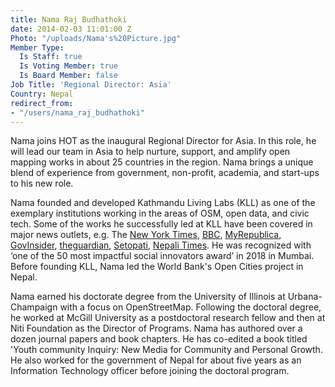 ```yaml
---
title: Nama Raj Budhathoki
date: 2014-02-03 11:01:00 Z
Photo: "/uploads/Nama's%20Picture.jpg"
Member Type:
  Is Staff: true
  Is Voting Member: true
  Is Board Member: false
Job Title: 'Regional Director: Asia'
Country: Nepal
redirect_from:
- "/users/nama_raj_budhathoki"
---
```


Nama joins HOT as the inaugural Regional Director for Asia. In this role, he will lead our team in Asia to help nurture, support, and amplify open mapping works in about 25 countries in the region. Nama brings a unique blend of experience from government, non-profit, academia, and start-ups to his new role. 

Nama founded and developed Kathmandu Living Labs (KLL) as one of the exemplary institutions working in the areas of OSM, open data, and civic tech. Some of the works he successfully led at KLL have been covered in major news outlets, e.g. The [New York Times](http://www.nytimes.com/2015/05/02/world/asia/3-ways-nepalis-are-using-crowdsourcing-to-aid-in-quake-relief.html?_r=0), [BBC](http://www.bbc.com/news/world-asia-32603870), [MyRepublica](http://archive.myrepublica.com/2015-16/the-week/story/43132/banking-on-data.html), [GovInsider](https://govinsider.asia/inclusive-gov/nama-budhathoki-kathmandu-living-labs-earthquake-digital-transformation/), [theguardian](https://www.theguardian.com/global-development-professionals-network/2016/apr/25/could-mapping-tech-revolutionise-disaster-response), [Setopati](http://setopati.com/bichar/27922/), [Nepali Times](http://nepalitimes.com/article/nation/data-mapping-the-aftermath-of-earthquake%2C2218). He was recognized with ‘one of the 50 most impactful social innovators award’ in 2018 in Mumbai. Before founding KLL, Nama led the World Bank's Open Cities project in Nepal. 

Nama earned his doctorate degree from the University of Illinois at Urbana-Champaign with a focus on OpenStreetMap. Following the doctoral degree, he worked at McGill University as a postdoctoral research fellow and then at Niti Foundation as the Director of Programs. Nama has authored over a dozen journal papers and book chapters. He has co-edited a book titled 'Youth community Inquiry: New Media for Community and Personal Growth. He also worked for the government of Nepal for about five years as an Information Technology officer before joining the doctoral program.
